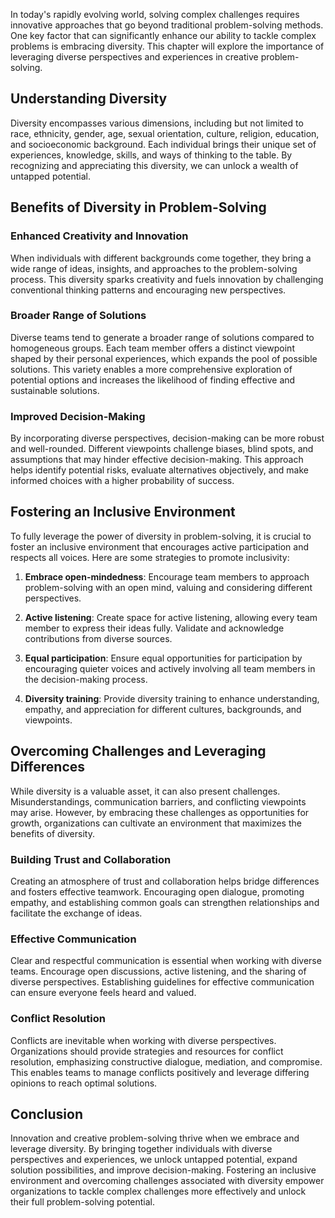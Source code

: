 
In today's rapidly evolving world, solving complex challenges requires innovative approaches that go beyond traditional problem-solving methods. One key factor that can significantly enhance our ability to tackle complex problems is embracing diversity. This chapter will explore the importance of leveraging diverse perspectives and experiences in creative problem-solving.

## Understanding Diversity

Diversity encompasses various dimensions, including but not limited to race, ethnicity, gender, age, sexual orientation, culture, religion, education, and socioeconomic background. Each individual brings their unique set of experiences, knowledge, skills, and ways of thinking to the table. By recognizing and appreciating this diversity, we can unlock a wealth of untapped potential.

## Benefits of Diversity in Problem-Solving

### Enhanced Creativity and Innovation

When individuals with different backgrounds come together, they bring a wide range of ideas, insights, and approaches to the problem-solving process. This diversity sparks creativity and fuels innovation by challenging conventional thinking patterns and encouraging new perspectives.

### Broader Range of Solutions

Diverse teams tend to generate a broader range of solutions compared to homogeneous groups. Each team member offers a distinct viewpoint shaped by their personal experiences, which expands the pool of possible solutions. This variety enables a more comprehensive exploration of potential options and increases the likelihood of finding effective and sustainable solutions.

### Improved Decision-Making

By incorporating diverse perspectives, decision-making can be more robust and well-rounded. Different viewpoints challenge biases, blind spots, and assumptions that may hinder effective decision-making. This approach helps identify potential risks, evaluate alternatives objectively, and make informed choices with a higher probability of success.

## Fostering an Inclusive Environment

To fully leverage the power of diversity in problem-solving, it is crucial to foster an inclusive environment that encourages active participation and respects all voices. Here are some strategies to promote inclusivity:

1. **Embrace open-mindedness**: Encourage team members to approach problem-solving with an open mind, valuing and considering different perspectives.

2. **Active listening**: Create space for active listening, allowing every team member to express their ideas fully. Validate and acknowledge contributions from diverse sources.

3. **Equal participation**: Ensure equal opportunities for participation by encouraging quieter voices and actively involving all team members in the decision-making process.

4. **Diversity training**: Provide diversity training to enhance understanding, empathy, and appreciation for different cultures, backgrounds, and viewpoints.

## Overcoming Challenges and Leveraging Differences

While diversity is a valuable asset, it can also present challenges. Misunderstandings, communication barriers, and conflicting viewpoints may arise. However, by embracing these challenges as opportunities for growth, organizations can cultivate an environment that maximizes the benefits of diversity.

### Building Trust and Collaboration

Creating an atmosphere of trust and collaboration helps bridge differences and fosters effective teamwork. Encouraging open dialogue, promoting empathy, and establishing common goals can strengthen relationships and facilitate the exchange of ideas.

### Effective Communication

Clear and respectful communication is essential when working with diverse teams. Encourage open discussions, active listening, and the sharing of diverse perspectives. Establishing guidelines for effective communication can ensure everyone feels heard and valued.

### Conflict Resolution

Conflicts are inevitable when working with diverse perspectives. Organizations should provide strategies and resources for conflict resolution, emphasizing constructive dialogue, mediation, and compromise. This enables teams to manage conflicts positively and leverage differing opinions to reach optimal solutions.

## Conclusion

Innovation and creative problem-solving thrive when we embrace and leverage diversity. By bringing together individuals with diverse perspectives and experiences, we unlock untapped potential, expand solution possibilities, and improve decision-making. Fostering an inclusive environment and overcoming challenges associated with diversity empower organizations to tackle complex challenges more effectively and unlock their full problem-solving potential.
